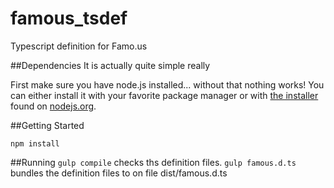 famous_tsdef
============

Typescript definition for Famo.us


##Dependencies
It is actually quite simple really

First make sure you have node.js installed... without that nothing works!  You can either install it with your favorite package manager or with [the installer](http://nodejs.org/download) found on [nodejs.org](http://nodejs.org).


##Getting Started

```
npm install
```

##Running
```gulp compile```  checks ths definition files.
```gulp famous.d.ts``` bundles the definition files to on file dist/famous.d.ts


## 
